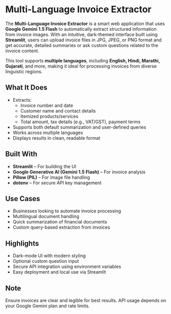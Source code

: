 # Multi-Language Invoice Extractor

The **Multi-Language Invoice Extractor** is a smart web application that uses **Google Gemini 1.5 Flash** to automatically extract structured information from invoice images. With an intuitive, dark-themed interface built using **Streamlit**, users can upload invoice files in JPG, JPEG, or PNG format and get accurate, detailed summaries or ask custom questions related to the invoice content.

This tool supports **multiple languages**, including **English, Hindi, Marathi, Gujarati**, and more, making it ideal for processing invoices from diverse linguistic regions.

##  What It Does

- Extracts:
  - Invoice number and date
  - Customer name and contact details
  - Itemized products/services
  - Total amount, tax details (e.g., VAT/GST), payment terms
- Supports both default summarization and user-defined queries
- Works across multiple languages
- Displays results in clean, readable format

## Built With

- **Streamlit** – For building the UI
- **Google Generative AI (Gemini 1.5 Flash)** – For invoice analysis
- **Pillow (PIL)** – For image file handling
- **dotenv** – For secure API key management

## Use Cases

- Businesses looking to automate invoice processing
- Multilingual document handling
- Quick summarization of financial documents
- Custom query-based extraction from invoices

##  Highlights

- Dark-mode UI with modern styling
- Optional custom question input
- Secure API integration using environment variables
- Easy deployment and local use via Streamlit

## Note

Ensure invoices are clear and legible for best results. API usage depends on your Google Gemini plan and rate limits.
